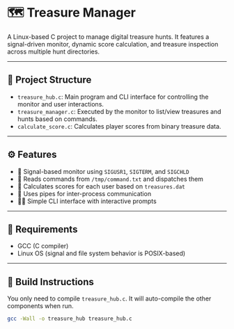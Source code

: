 # 🗺️ Treasure Manager

A Linux-based C project to manage digital treasure hunts. It features a signal-driven monitor, dynamic score calculation, and treasure inspection across multiple hunt directories.

---

## 📁 Project Structure

- `treasure_hub.c`: Main program and CLI interface for controlling the monitor and user interactions.
- `treasure_manager.c`: Executed by the monitor to list/view treasures and hunts based on commands.
- `calculate_score.c`: Calculates player scores from binary treasure data.

---

## ⚙️ Features

- 📡 Signal-based monitor using `SIGUSR1`, `SIGTERM`, and `SIGCHLD`
- 📁 Reads commands from `/tmp/command.txt` and dispatches them
- 🧮 Calculates scores for each user based on `treasures.dat`
- 🧵 Uses pipes for inter-process communication
- 🧑‍💻 Simple CLI interface with interactive prompts

---

## 🔧 Requirements

- GCC (C compiler)
- Linux OS (signal and file system behavior is POSIX-based)

---

## 🔨 Build Instructions

You only need to compile `treasure_hub.c`. It will auto-compile the other components when run.

```bash
gcc -Wall -o treasure_hub treasure_hub.c
